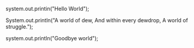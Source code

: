 system.out.printin("Hello World");


System.out.println("A world of dew, And within every dewdrop, A world of struggle.");





system.out.println("Goodbye world");
